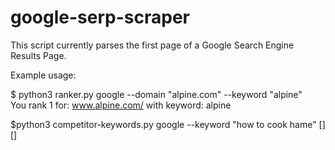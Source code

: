 # google-serp-scraper

This script currently parses the first page of a Google Search Engine Results Page.

Example usage:  

$ python3 ranker.py google --domain "alpine.com" --keyword "alpine"  
You rank 1 for: www.alpine.com/ with keyword: alpine  

$python3 competitor-keywords.py google --keyword "how to cook hame"
[<meta content="Southern Living" name="keywords"/>]
[<meta content="heat a pre cooked ham, bake a ham in the oven, bone in ham, how to roast ham, best ham brand, Niman Ranch, ham leftovers, cook a ham, ham gravy, slow cooker ham, best ham to buy, where to buy ham, buy ham online, gourmet ham delivery, spiral ham, internal temp of ham, Perdue Farms, Purdue Farms, perduefarms com" name="keywords"/>]

